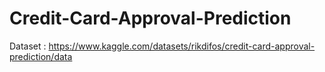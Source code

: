 # Credit-Card-Approval-Prediction

Dataset : https://www.kaggle.com/datasets/rikdifos/credit-card-approval-prediction/data

